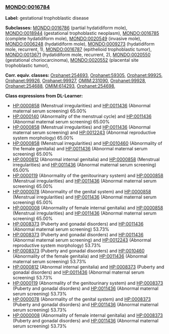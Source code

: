 
### [MONDO:0016784](http://purl.obolibrary.org/obo/MONDO_0016784)
**Label:** gestational trophoblastic disease

**Subclasses:** [MONDO:0016786](http://purl.obolibrary.org/obo/MONDO_0016786) (partial hydatidiform mole), [MONDO:0018944](http://purl.obolibrary.org/obo/MONDO_0018944) (gestational trophoblastic neoplasm), [MONDO:0016785](http://purl.obolibrary.org/obo/MONDO_0016785) (complete hydatidiform mole), [MONDO:0020549](http://purl.obolibrary.org/obo/MONDO_0020549) (invasive mole), [MONDO:0006248](http://purl.obolibrary.org/obo/MONDO_0006248) (hydatidiform mole), [MONDO:0009273](http://purl.obolibrary.org/obo/MONDO_0009273) (hydatidiform mole, recurrent, 1), [MONDO:0016787](http://purl.obolibrary.org/obo/MONDO_0016787) (epithelioid trophoblastic tumor), [MONDO:0013671](http://purl.obolibrary.org/obo/MONDO_0013671) (hydatidiform mole, recurrent, 2), [MONDO:0020550](http://purl.obolibrary.org/obo/MONDO_0020550) (gestational choriocarcinoma), [MONDO:0020552](http://purl.obolibrary.org/obo/MONDO_0020552) (placental site trophoblastic tumor), 

**Corr. equiv. classes:** [Orphanet:254693](http://www.orpha.net/ORDO/Orphanet_254693), [Orphanet:59305](http://www.orpha.net/ORDO/Orphanet_59305), [Orphanet:99925](http://www.orpha.net/ORDO/Orphanet_99925), [Orphanet:99926](http://www.orpha.net/ORDO/Orphanet_99926), [Orphanet:99927](http://www.orpha.net/ORDO/Orphanet_99927), [OMIM:231090](http://purl.obolibrary.org/obo/OMIM_231090), [Orphanet:99928](http://www.orpha.net/ORDO/Orphanet_99928), [Orphanet:254688](http://www.orpha.net/ORDO/Orphanet_254688), [OMIM:614293](http://purl.obolibrary.org/obo/OMIM_614293), [Orphanet:254698](http://www.orpha.net/ORDO/Orphanet_254698), 

**Class expressions from DL-Learner:**

- [HP:0000858](http://purl.obolibrary.org/obo/HP_0000858) (Menstrual irregularities) and [HP:0011436](http://purl.obolibrary.org/obo/HP_0011436) (Abnormal maternal serum screening) 65.00%
- [HP:0000140](http://purl.obolibrary.org/obo/HP_0000140) (Abnormality of the menstrual cycle) and [HP:0011436](http://purl.obolibrary.org/obo/HP_0011436) (Abnormal maternal serum screening) 65.00%
- [HP:0000858](http://purl.obolibrary.org/obo/HP_0000858) (Menstrual irregularities) and [HP:0011436](http://purl.obolibrary.org/obo/HP_0011436) (Abnormal maternal serum screening) and [HP:0012243](http://purl.obolibrary.org/obo/HP_0012243) (Abnormal reproductive system morphology) 65.00%
- [HP:0000858](http://purl.obolibrary.org/obo/HP_0000858) (Menstrual irregularities) and [HP:0010460](http://purl.obolibrary.org/obo/HP_0010460) (Abnormality of the female genitalia) and [HP:0011436](http://purl.obolibrary.org/obo/HP_0011436) (Abnormal maternal serum screening) 65.00%
- [HP:0000812](http://purl.obolibrary.org/obo/HP_0000812) (Abnormal internal genitalia) and [HP:0000858](http://purl.obolibrary.org/obo/HP_0000858) (Menstrual irregularities) and [HP:0011436](http://purl.obolibrary.org/obo/HP_0011436) (Abnormal maternal serum screening) 65.00%
- [HP:0000119](http://purl.obolibrary.org/obo/HP_0000119) (Abnormality of the genitourinary system) and [HP:0000858](http://purl.obolibrary.org/obo/HP_0000858) (Menstrual irregularities) and [HP:0011436](http://purl.obolibrary.org/obo/HP_0011436) (Abnormal maternal serum screening) 65.00%
- [HP:0000078](http://purl.obolibrary.org/obo/HP_0000078) (Abnormality of the genital system) and [HP:0000858](http://purl.obolibrary.org/obo/HP_0000858) (Menstrual irregularities) and [HP:0011436](http://purl.obolibrary.org/obo/HP_0011436) (Abnormal maternal serum screening) 65.00%
- [HP:0000008](http://purl.obolibrary.org/obo/HP_0000008) (Abnormality of female internal genitalia) and [HP:0000858](http://purl.obolibrary.org/obo/HP_0000858) (Menstrual irregularities) and [HP:0011436](http://purl.obolibrary.org/obo/HP_0011436) (Abnormal maternal serum screening) 65.00%
- [HP:0008373](http://purl.obolibrary.org/obo/HP_0008373) (Puberty and gonadal disorders) and [HP:0011436](http://purl.obolibrary.org/obo/HP_0011436) (Abnormal maternal serum screening) 53.73%
- [HP:0008373](http://purl.obolibrary.org/obo/HP_0008373) (Puberty and gonadal disorders) and [HP:0011436](http://purl.obolibrary.org/obo/HP_0011436) (Abnormal maternal serum screening) and [HP:0012243](http://purl.obolibrary.org/obo/HP_0012243) (Abnormal reproductive system morphology) 53.73%
- [HP:0008373](http://purl.obolibrary.org/obo/HP_0008373) (Puberty and gonadal disorders) and [HP:0010460](http://purl.obolibrary.org/obo/HP_0010460) (Abnormality of the female genitalia) and [HP:0011436](http://purl.obolibrary.org/obo/HP_0011436) (Abnormal maternal serum screening) 53.73%
- [HP:0000812](http://purl.obolibrary.org/obo/HP_0000812) (Abnormal internal genitalia) and [HP:0008373](http://purl.obolibrary.org/obo/HP_0008373) (Puberty and gonadal disorders) and [HP:0011436](http://purl.obolibrary.org/obo/HP_0011436) (Abnormal maternal serum screening) 53.73%
- [HP:0000119](http://purl.obolibrary.org/obo/HP_0000119) (Abnormality of the genitourinary system) and [HP:0008373](http://purl.obolibrary.org/obo/HP_0008373) (Puberty and gonadal disorders) and [HP:0011436](http://purl.obolibrary.org/obo/HP_0011436) (Abnormal maternal serum screening) 53.73%
- [HP:0000078](http://purl.obolibrary.org/obo/HP_0000078) (Abnormality of the genital system) and [HP:0008373](http://purl.obolibrary.org/obo/HP_0008373) (Puberty and gonadal disorders) and [HP:0011436](http://purl.obolibrary.org/obo/HP_0011436) (Abnormal maternal serum screening) 53.73%
- [HP:0000008](http://purl.obolibrary.org/obo/HP_0000008) (Abnormality of female internal genitalia) and [HP:0008373](http://purl.obolibrary.org/obo/HP_0008373) (Puberty and gonadal disorders) and [HP:0011436](http://purl.obolibrary.org/obo/HP_0011436) (Abnormal maternal serum screening) 53.73%


